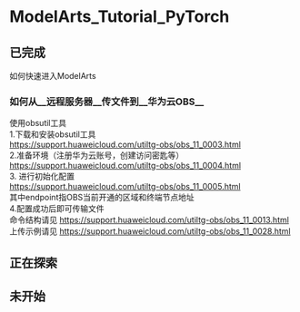 # ModelArts_Tutorial_PyTorch

## 已完成
如何快速进入ModelArts


### 如何从__远程服务器__传文件到__华为云OBS__
使用obsutil工具  
1.下载和安装obsutil工具  
https://support.huaweicloud.com/utiltg-obs/obs_11_0003.html  
2.准备环境（注册华为云账号，创建访问密匙等）  
https://support.huaweicloud.com/utiltg-obs/obs_11_0004.html  
3. 进行初始化配置  
https://support.huaweicloud.com/utiltg-obs/obs_11_0005.html  
其中endpoint指OBS当前开通的区域和终端节点地址  
4.配置成功后即可传输文件  
命令结构请见 https://support.huaweicloud.com/utiltg-obs/obs_11_0013.html  
上传示例请见 https://support.huaweicloud.com/utiltg-obs/obs_11_0028.html  

## 正在探索

## 未开始
